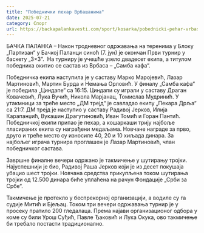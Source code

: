 ```yaml
---
title: "Победнички пехар Врбашанима"
date: 2025-07-21
category: Спорт
url: https://backapalankavesti.com/sport/kosarka/pobednicki-pehar-vrbasanima/
---
```


БАЧКА ПАЛАНКА – Након тродневног одржавања на теренима у Блоку „Партизан“ у Бачкој Паланци синоћ (7. јун) је окончан Први турнир у баскету „3×3“.  На турниру је учешће узело двадесет екипа, а титулом победника окитио се састав из Врбаса – „Самба кафа“.

Победничка екипа наступила је у саставу Марко Маројевић, Лазар Мартиновић, Мартин Бурда и Немања Орловић. У финалу „Самба кафа“ је победила „Циндапе“ са 16:15. Циндапи су играли у саставу Драган Ковачевић, Лука Вучић, Никола Марјанац, Томислав Мудринић. У утакмници за треће место „ДМ трејд“ је савладао екипу „Пекара Дрља“ са 21:7. ДМ трејд је наступио у саставу Радивој Јерков, Илија Карапанџић, Вукашин Драгутиновић, Иван Томић и Горан Пантић. Победничкој екипи припао је пехар, а кошаркаши трију најбоље пласираних екипа су награђени медаљама. Новчане награде за прво, друго и треће место су износиле 40, 20 и 10 хиљада динара. За најбољег играча турнира проглашен је Лазар Мартиновић, члан победничког састава.

Завршне финалне вечери одржано је такмичење у шутирању тројки. Најуспешнији је био, Радивој Раша Јерков који је из десет покушаја убацио шест тројки. Новчана средства прикупљена током шутирања тројки од 12.500 динара биће уплаћена на рачун Фондације „Срби за Србе“.

Такмичење је протекло у беспрекорној организацији, а водиле су га судије Митић и Бјељац. Током три вечери одржавања турнир је у просеку пратило 200 гледалаца. Према најави организационог одбора у коме су били Урош Суђић, Павле Ђаковић и Лука Окука, ово такмичење би требало постасти традиционално.

